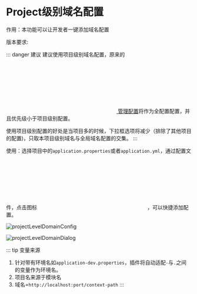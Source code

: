 # Project级别域名配置

作用：本功能可以让开发者一键添加域名配置

版本要求: <Badge text="2023.1.1+"/>

::: danger 建议
建议使用项目级别域名配置，原来的[<svg class="icon svg-icon" aria-hidden="true"><use xlink:href="#icon-tool"></use></svg> 管理配置](./settingManager.md)将作为全配置配置，并且优先级小于项目级别配置。

使用项目级别配置的好处是当项目多的时候，下拉框选项将减少（排除了其他项目的配置)，只取本项目级别域名与全局域名配置的交集。
:::

使用：选择项目中的`application.properties`或者`application.yml`，通过配置文件，点击图标<svg class="icon svg-icon" aria-hidden="true"><use xlink:href="#icon-restfulFastRequest"></use></svg>，可以快捷添加配置。

![projectLevelDomainConfig](/img/2023.1.1/projectLevelDomainConfig.png "域名配置")

![projectLevelDomainDialog](/img/2023.1.1/projectLevelDomainDialog.png "域名列表")


::: tip 变量来源
1. 针对带有环境名如`application-dev.properties`，插件将自动适配`-`与`.`之间的变量作为环境名。
2. 项目名来源于模块名
3. 域名=`http://localhost:port/context-path`
:::

